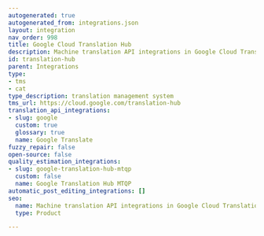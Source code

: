 ```yaml
---
autogenerated: true
autogenerated_from: integrations.json
layout: integration
nav_order: 998
title: Google Cloud Translation Hub
description: Machine translation API integrations in Google Cloud Translation Hub
id: translation-hub
parent: Integrations
type:
- tms
- cat
type_description: translation management system
tms_url: https://cloud.google.com/translation-hub
translation_api_integrations:
- slug: google
  custom: true
  glossary: true
  name: Google Translate
fuzzy_repair: false
open-source: false
quality_estimation_integrations:
- slug: google-translation-hub-mtqp
  custom: false
  name: Google Translation Hub MTQP
automatic_post_editing_integrations: []
seo:
  name: Machine translation API integrations in Google Cloud Translation Hub
  type: Product

---
```


